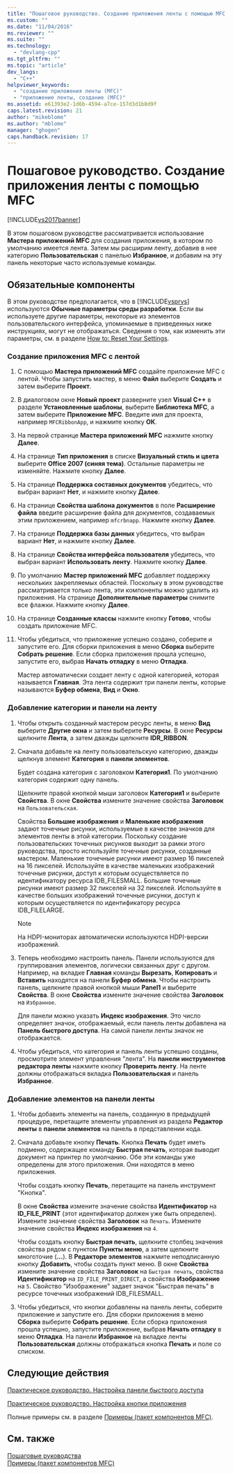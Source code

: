 ```yaml
---
title: "Пошаговое руководство. Создание приложения ленты с помощью MFC | Microsoft Docs"
ms.custom: ""
ms.date: "11/04/2016"
ms.reviewer: ""
ms.suite: ""
ms.technology: 
  - "devlang-cpp"
ms.tgt_pltfrm: ""
ms.topic: "article"
dev_langs: 
  - "C++"
helpviewer_keywords: 
  - "создание приложения ленты (MFC)"
  - "приложение ленты, создание (MFC)"
ms.assetid: e61393e2-1d6b-4594-a7ce-157d3d1b0d9f
caps.latest.revision: 21
author: "mikeblome"
ms.author: "mblome"
manager: "ghogen"
caps.handback.revision: 17
---
```

# Пошаговое руководство. Создание приложения ленты с помощью MFC
[!INCLUDE[vs2017banner](../assembler/inline/includes/vs2017banner.md)]

В этом пошаговом руководстве рассматривается использование **Мастера приложений MFC** для создания приложения, в котором по умолчанию имеется лента.  Затем мы расширим ленту, добавив в нее категорию **Пользовательская** с панелью **Избранное**, и добавим на эту панель некоторые часто используемые команды.  
  
## Обязательные компоненты  
 В этом руководстве предполагается, что в [!INCLUDE[vsprvs](../assembler/masm/includes/vsprvs_md.md)] используются **Обычные параметры среды разработки**.  Если вы используете другие параметры, некоторые из элементов пользовательского интерфейса, упоминаемые в приведенных ниже инструкциях, могут не отображаться.  Сведения о том, как изменить эти параметры, см. в разделе [How to: Reset Your Settings](http://msdn.microsoft.com/ru-ru/c95c51be-e609-4769-abba-65e6beedec76).  
  
### Создание приложения MFC с лентой  
  
1.  С помощью **Мастера приложений MFC** создайте приложение MFC с лентой.  Чтобы запустить мастер, в меню **Файл** выберите **Создать** и затем выберите **Проект**.  
  
2.  В диалоговом окне **Новый проект** разверните узел **Visual C\+\+** в разделе **Установленные шаблоны**, выберите **Библиотека MFC**, а затем выберите **Приложение MFC**.  Введите имя для проекта, например `MFCRibbonApp`, и нажмите кнопку **ОК**.  
  
3.  На первой странице **Мастера приложений MFC** нажмите кнопку **Далее**.  
  
4.  На странице **Тип приложения** в списке **Визуальный стиль и цвета** выберите **Office 2007 \(синяя тема\)**.  Остальные параметры не изменяйте.  Нажмите кнопку **Далее**.  
  
5.  На странице **Поддержка составных документов** убедитесь, что выбран вариант **Нет**, и нажмите кнопку **Далее**.  
  
6.  На странице **Свойства шаблона документов** в поле **Расширение файла** введите расширение файла для документов, создаваемых этим приложением, например `mfcrbnapp`.  Нажмите кнопку **Далее**.  
  
7.  На странице **Поддержка базы данных** убедитесь, что выбран вариант **Нет**, и нажмите кнопку **Далее**.  
  
8.  На странице **Свойства интерфейса пользователя** убедитесь, что выбран вариант **Использовать ленту**.  Нажмите кнопку **Далее**.  
  
9. По умолчанию **Мастер приложений MFC** добавляет поддержку нескольких закрепляемых областей.  Поскольку в этом руководстве рассматривается только лента, эти компоненты можно удалить из приложения.  На странице **Дополнительные параметры** снимите все флажки.  Нажмите кнопку **Далее**.  
  
10. На странице **Созданные классы** нажмите кнопку **Готово**, чтобы создать приложение MFC.  
  
11. Чтобы убедиться, что приложение успешно создано, соберите и запустите его.  Для сборки приложения в меню **Сборка** выберите **Собрать решение**.  Если сборка приложения прошла успешно, запустите его, выбрав **Начать отладку** в меню **Отладка**.  
  
     Мастер автоматически создает ленту с одной категорией, которая называется **Главная**.  Эта лента содержит три панели ленты, которые называются **Буфер обмена**, **Вид** и **Окно**.  
  
### Добавление категории и панели на ленту  
  
1.  Чтобы открыть созданный мастером ресурс ленты, в меню **Вид** выберите **Другие окна** и затем выберите **Ресурсы**.  В окне **Ресурсы** щелкните **Лента**, а затем дважды щелкните **IDR\_RIBBON**.  
  
2.  Сначала добавьте на ленту пользовательскую категорию, дважды щелкнув элемент **Категория** в **панели элементов**.  
  
     Будет создана категория с заголовком **Категория1**.  По умолчанию категория содержит одну панель.  
  
     Щелкните правой кнопкой мыши заголовок **Категория1** и выберите **Свойства**.  В окне **Свойства** измените значение свойства **Заголовок** на `Пользовательская`.  
  
     Свойства **Большие изображения** и **Маленькие изображения** задают точечные рисунки, используемые в качестве значков для элементов ленты в этой категории.  Поскольку создание пользовательских точечных рисунков выходит за рамки этого руководства, просто используйте точечные рисунки, созданные мастером.  Маленькие точечные рисунки имеют размер 16 пикселей на 16 пикселей.  Используйте в качестве маленьких изображений точечные рисунки, доступ к которым осуществляется по идентификатору ресурса IDB\_FILESMALL.  Большие точечные рисунки имеют размер 32 пикселей на 32 пикселей.  Используйте в качестве больших изображений точечные рисунки, доступ к которым осуществляется по идентификатору ресурса IDB\_FILELARGE.  
  
    > [!NOTE]
    >  На HDPI\-мониторах автоматически используются HDPI\-версии изображений.  
  
3.  Теперь необходимо настроить панель.  Панели используются для группирования элементов, логически связанных друг с другом.  Например, на вкладке **Главная** команды **Вырезать**, **Копировать** и **Вставить** находятся на панели **Буфер обмена**.  Чтобы настроить панель, щелкните правой кнопкой мыши **Panel1** и выберите **Свойства**.  В окне **Свойства** измените значение свойства **Заголовок** на `Избранное`.  
  
     Для панели можно указать **Индекс изображения**.  Это число определяет значок, отображаемый, если панель ленты добавлена на **Панель быстрого доступа**.  На самой панели ленты значок не отображается.  
  
4.  Чтобы убедиться, что категория и панель ленты успешно созданы, просмотрите элемент управления "лента".  На **панели инструментов редактора ленты** нажмите кнопку **Проверить ленту**.  На ленте должны отображаться вкладка **Пользовательская** и панель **Избранное**.  
  
### Добавление элементов на панели ленты  
  
1.  Чтобы добавить элементы на панель, созданную в предыдущей процедуре, перетащите элементы управления из раздела **Редактор ленты** в **панели элементов** на панель в представлении кода.  
  
2.  Сначала добавьте кнопку **Печать**.  Кнопка **Печать** будет иметь подменю, содержащее команду **Быстрая печать**, которая выводит документ на принтер по умолчанию.  Обе эти команды уже определены для этого приложения.  Они находятся в меню приложения.  
  
     Чтобы создать кнопку **Печать**, перетащите на панель инструмент "Кнопка".  
  
     В окне **Свойства** измените значение свойства **Идентификатор** на **ID\_FILE\_PRINT** \(этот идентификатор должен уже быть определен\).  Измените значение свойства **Заголовок** на `Печать`.  Измените значение свойства **Индекс изображения** на `4`.  
  
     Чтобы создать кнопку **Быстрая печать**, щелкните столбец значения свойства рядом с пунктом **Пункты меню**, а затем щелкните многоточие \(**...**\).  В **Редакторе элементов** нажмите неподписанную кнопку **Добавить**, чтобы создать пункт меню.  В окне **Свойства** измените значение свойства **Заголовок** на `Быстрая печать`, свойства **Идентификатор** на `ID_FILE_PRINT_DIRECT`, а свойства **Изображение** на `5`.  Свойство "Изображение" задает значок "Быстрая печать" в ресурсе точечных изображений IDB\_FILESMALL.  
  
3.  Чтобы убедиться, что кнопки добавлены на панель ленты, соберите приложение и запустите его.  Для сборки приложения в меню **Сборка** выберите **Собрать решение**.  Если сборка приложения прошла успешно, запустите приложение, выбрав **Начать отладку** в меню **Отладка**.  На панели **Избранное** на вкладке ленты **Пользовательская** должны отображаться кнопка **Печать** и поле со списком.  
  
## Следующие действия  
 [Практическое руководство. Настройка панели быстрого доступа](../mfc/how-to-customize-the-quick-access-toolbar.md)  
  
 [Практическое руководство. Настройка кнопки приложения](../mfc/how-to-customize-the-application-button.md)  
  
 Полные примеры см. в разделе [Примеры \(пакет компонентов MFC\)](../top/visual-cpp-samples.md).  
  
## См. также  
 [Пошаговые руководства](../mfc/walkthroughs-mfc.md)   
 [Примеры \(пакет компонентов MFC\)](../top/visual-cpp-samples.md)